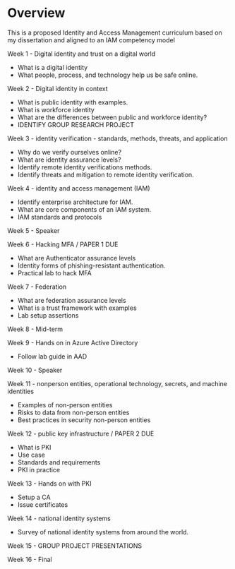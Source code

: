 # Overview

This is a proposed Identity and Access Management curriculum based on my dissertation and aligned to an IAM competency model


Week 1 - Digital identity and trust on a digital world
- What is a digital identity
- What people, process, and technology help us be safe online.

Week 2 - Digital identity in context
- What is public identity with examples.
- What is workforce identity
- What are the differences between public and workforce identity?
- IDENTIFY GROUP RESEARCH PROJECT

Week 3 - identity verification - standards, methods, threats, and application
- Why do we verify ourselves online?
- What are identity assurance levels?
- Identify remote identity verifications methods.
- Identify threats and mitigation to remote identity verification.

Week 4 - identity and access management (IAM)
- Identify enterprise architecture for IAM.
- What are core components of an IAM system.
- IAM standards and protocols

Week 5 - Speaker

Week 6 - Hacking MFA / PAPER 1 DUE
- What are Authenticator assurance levels
- Identity forms of phishing-resistant authentication.
- Practical lab to hack MFA

Week 7 - Federation
- What are federation assurance levels
- What is a trust framework with examples
- Lab setup assertions

Week 8 - Mid-term

Week 9 - Hands on in Azure Active Directory
- Follow lab guide in AAD

Week 10 - Speaker

Week 11 - nonperson entities, operational technology, secrets, and machine identities
- Examples of non-person entities
- Risks to data from non-person entities
- Best practices in security non-person entities

Week 12 - public key infrastructure / PAPER 2 DUE
- What is PKI
- Use case
- Standards and requirements
- PKI in practice

Week 13 - Hands on with PKI
- Setup a CA
- Issue certificates

Week 14 - national identity systems
- Survey of national identity systems from around the world.

Week 15 - GROUP PROJECT PRESENTATIONS

Week 16 - Final